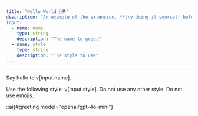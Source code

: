 ```yaml
---
title: "Hello World 👋🌍"
description: "An example of the extension, **try doing it yourself before peeking!** We add a new 'style' input and tell the model to use that style by referencing that value in the prompt using `$style`."
input:
  - name: name
    type: string
    description: "The name to greet"
  - name: style
    type: string
    description: "The style to use"
---
```

---

Say hello to v[input.name].

Use the following style: v[input.style]. Do not use any other style. Do not use emojis.

::ai{#greeting model="openai/gpt-4o-mini"}

